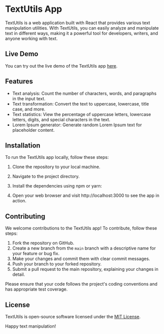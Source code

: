 # TextUtils App

TextUtils is a web application built with React that provides various text manipulation utilities. With TextUtils, you can easily analyze and manipulate text in different ways, making it a powerful tool for developers, writers, and anyone working with text.

## Live Demo

You can try out the live demo of the TextUtils app [here](https://example.com/textutils).

## Features

- Text analysis: Count the number of characters, words, and paragraphs in the input text.
- Text transformation: Convert the text to uppercase, lowercase, title case, and more.
- Text statistics: View the percentage of uppercase letters, lowercase letters, digits, and special characters in the text.
- Lorem Ipsum generator: Generate random Lorem Ipsum text for placeholder content.

## Installation

To run the TextUtils app locally, follow these steps:

1. Clone the repository to your local machine.
2. Navigate to the project directory.
3. Install the dependencies using npm or yarn:




5. Open your web browser and visit http://localhost:3000 to see the app in action.

## Contributing

We welcome contributions to the TextUtils app! To contribute, follow these steps:

1. Fork the repository on GitHub.
2. Create a new branch from the `main` branch with a descriptive name for your feature or bug fix.
3. Make your changes and commit them with clear commit messages.
4. Push your branch to your forked repository.
5. Submit a pull request to the main repository, explaining your changes in detail.

Please ensure that your code follows the project's coding conventions and has appropriate test coverage.



## License

TextUtils is open-source software licensed under the [MIT License](LICENSE).



Happy text manipulation!
